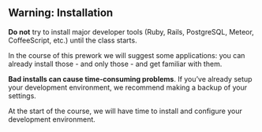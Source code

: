 ## Warning: Installation

__Do not__ try to install major developer tools (Ruby, Rails, PostgreSQL, Meteor, CoffeeScript, etc.) until the class starts.

In the course of this prework we will suggest some applications: you can already install those - and only those - and get familiar with them.

__Bad installs can cause time-consuming problems__.  If you’ve already setup your development environment, we recommend making a backup of your settings.

At the start of the course, we will have time to install and configure your development environment.
